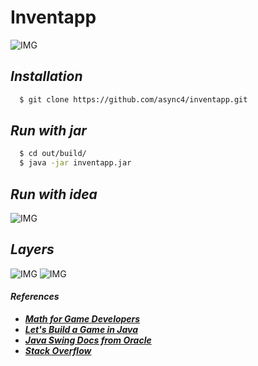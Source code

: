 # Inventapp

![IMG](https://i.imgur.com/nVDIKAJ.gif)

## ***Installation***
```sh
  $ git clone https://github.com/async4/inventapp.git
```

## ***Run with jar***
```sh
  $ cd out/build/
  $ java -jar inventapp.jar
```

## ***Run with idea***
![IMG](https://i.imgur.com/FrfUNQf.gif)

## ***Layers***
![IMG](https://i.imgur.com/jv6gSrn.png)
![IMG](https://i.imgur.com/UjNaNTR.png)


#### ***References***
* [***Math for Game Developers***](https://www.youtube.com/playlist?list=PLW3Zl3wyJwWOpdhYedlD-yCB7WQoHf-My)
* [***Let's Build a Game in Java***](https://www.youtube.com/playlist?list=PLWms45O3n--6TvZmtFHaCWRZwEqnz2MHa)
* [***Java Swing Docs from Oracle***](https://docs.oracle.com/javase/tutorial/uiswing/index.html)
* [***Stack Overflow***](https://stackoverflow.com/)

